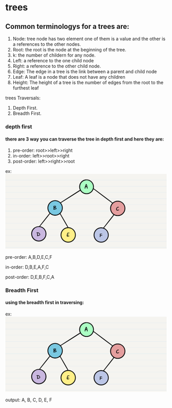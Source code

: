 # trees

## Common terminologys for a trees are:
1. Node: tree node has two element one of them is a value and the other is a references to the other nodes.
2. Root: the root is the node at the beginning of the tree.
3. k: the number of childern for any node.
4. Left: a reference to the one child node
5. Right: a reference to the other child node.
6. Edge: The edge in a tree is the link between a parent and child node
7. Leaf: A leaf is a node that does not have any children
8. Height: The height of a tree is the number of edges from the root to the furthest leaf

trees Traversals:

1. Depth First.
2. Breadth First.

### depth first

#### there are 3 way you can traverse the tree in depth first and here they are:

1. pre-order: root>>left>>right
2. in-order: left>>root>>right
3. post-order: left>>right>>root

ex:
![tree](./images/tree-example.png)

pre-order: A,B,D,E,C,F

in-order: D,B,E,A,F,C

post-order: D,E,B,F,C,A


### Breadth First

#### using the breadth first in traversing: 

ex:
![tree](./images/tree-example.png)

output: A, B, C, D, E, F

